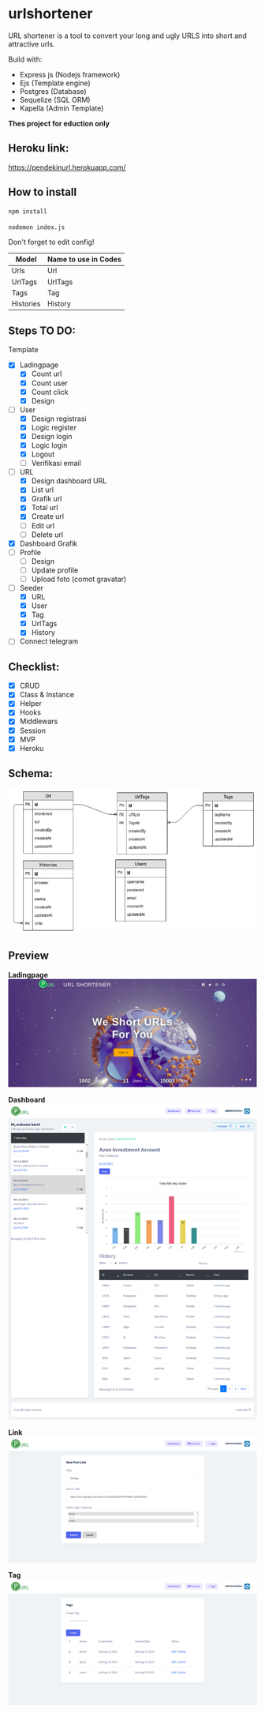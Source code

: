 # urlshortener
URL shortener is a tool to convert your long and ugly URLS into short and attractive urls.

Build with:
- Express js (Nodejs framework)
- Ejs (Template engine)
- Postgres (Database)
- Sequelize (SQL ORM)
- Kapella (Admin Template)

**Thes project for eduction only**

## Heroku link:
https://pendekinurl.herokuapp.com/

## How to install
```
npm install

nodemon index.js
```

Don't forget to edit config!

| Model     | Name to use in Codes |
| --------- | -------------------- |
| Urls      | Url                  |
| UrlTags   | UrlTags              |
| Tags      | Tag                  |
| Histories | History              |

## Steps TO DO:

Template
- [x] Ladingpage
  - [x] Count url
  - [x] Count user
  - [x] Count click
  - [x] Design
- [ ] User
  - [x] Design registrasi
  - [x] Logic register
  - [x] Design login
  - [x] Logic login
  - [x] Logout
  - [ ] Verifikasi email
- [ ] URL
  - [x] Design dashboard URL
  - [x] List url
  - [x] Grafik url
  - [x] Total url
  - [x] Create url
  - [ ] Edit url
  - [ ] Delete url
- [x] Dashboard Grafik
- [ ] Profile
  - [ ] Design
  - [ ] Update profile
  - [ ] Upload foto (comot gravatar)
- [ ] Seeder
  - [x] URL
  - [x] User
  - [x] Tag
  - [x] UrlTags
  - [x] History
- [ ] Connect telegram

## Checklist:

- [x] CRUD
- [x] Class & Instance
- [x] Helper
- [x] Hooks
- [x] Middlewars
- [x] Session
- [x] MVP
- [x] Heroku

## Schema:
![alt](schema.png)

## Preview
**Ladingpage**
![alt](public/1.png)

**Dashboard**
![alt](public/2.png)

**Link**
![alt](public/3.png)

**Tag**
![alt](public/4.png)